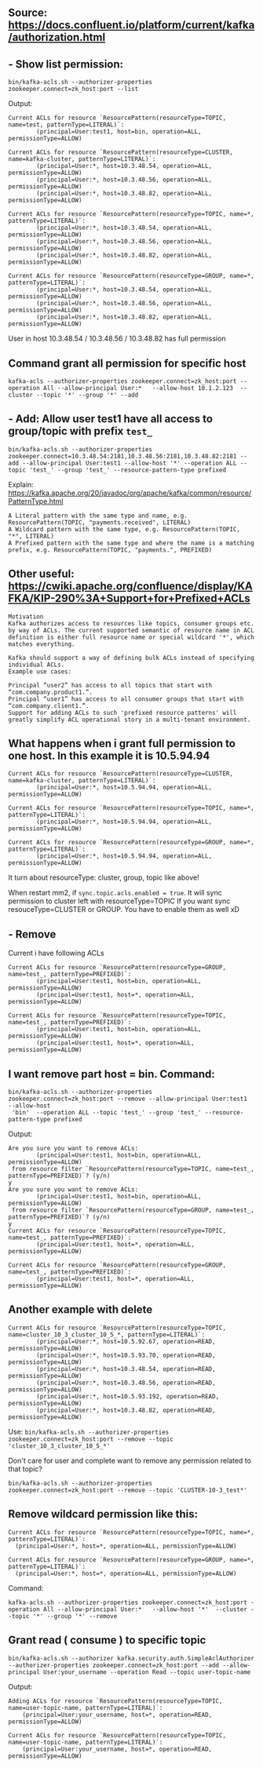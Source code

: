 ## Source: https://docs.confluent.io/platform/current/kafka/authorization.html

## - Show list permission: 
```
bin/kafka-acls.sh --authorizer-properties zookeeper.connect=zk_host:port --list
```

Output:
```
Current ACLs for resource `ResourcePattern(resourceType=TOPIC, name=test, patternType=LITERAL)`:
        (principal=User:test1, host=bin, operation=ALL, permissionType=ALLOW)

Current ACLs for resource `ResourcePattern(resourceType=CLUSTER, name=kafka-cluster, patternType=LITERAL)`:
        (principal=User:*, host=10.3.48.54, operation=ALL, permissionType=ALLOW)
        (principal=User:*, host=10.3.48.56, operation=ALL, permissionType=ALLOW)
        (principal=User:*, host=10.3.48.82, operation=ALL, permissionType=ALLOW)

Current ACLs for resource `ResourcePattern(resourceType=TOPIC, name=*, patternType=LITERAL)`:
        (principal=User:*, host=10.3.48.54, operation=ALL, permissionType=ALLOW)
        (principal=User:*, host=10.3.48.56, operation=ALL, permissionType=ALLOW)
        (principal=User:*, host=10.3.48.82, operation=ALL, permissionType=ALLOW)

Current ACLs for resource `ResourcePattern(resourceType=GROUP, name=*, patternType=LITERAL)`:
        (principal=User:*, host=10.3.48.54, operation=ALL, permissionType=ALLOW)
        (principal=User:*, host=10.3.48.56, operation=ALL, permissionType=ALLOW)
        (principal=User:*, host=10.3.48.82, operation=ALL, permissionType=ALLOW)
```

User in host 10.3.48.54 / 10.3.48.56 / 10.3.48.82 has full permission

## Command grant all permission for specific host
```
kafka-acls --authorizer-properties zookeeper.connect=zk_host:port --operation All --allow-principal User:*   --allow-host 10.1.2.123  --cluster --topic '*' --group '*' --add

```

## - Add: Allow user test1 have all access to group/topic with prefix `test_`
```
bin/kafka-acls.sh --authorizer-properties zookeeper.connect=10.3.48.54:2181,10.3.48.56:2181,10.3.48.82:2181 --add --allow-principal User:test1 --allow-host '*' --operation ALL --topic 'test_' --group 'test_' --resource-pattern-type prefixed
```

Explain: https://kafka.apache.org/20/javadoc/org/apache/kafka/common/resource/PatternType.html
```
A Literal pattern with the same type and name, e.g. ResourcePattern(TOPIC, "payments.received", LITERAL)
A Wildcard pattern with the same type, e.g. ResourcePattern(TOPIC, "*", LITERAL)
A Prefixed pattern with the same type and where the name is a matching prefix, e.g. ResourcePattern(TOPIC, "payments.", PREFIXED)
```

## Other useful: https://cwiki.apache.org/confluence/display/KAFKA/KIP-290%3A+Support+for+Prefixed+ACLs
```
Motivation
Kafka authorizes access to resources like topics, consumer groups etc. by way of ACLs. The current supported semantic of resource name in ACL definition is either full resource name or special wildcard '*', which matches everything.

Kafka should support a way of defining bulk ACLs instead of specifying individual ACLs.
Example use cases:

Principal “user2” has access to all topics that start with “com.company.product1.”.
Principal “user1” has access to all consumer groups that start with “com.company.client1.”.
Support for adding ACLs to such 'prefixed resource patterns' will greatly simplify ACL operational story in a multi-tenant environment.
```

## What happens when i grant full permission to one host. In this example it is 10.5.94.94
```
Current ACLs for resource `ResourcePattern(resourceType=CLUSTER, name=kafka-cluster, patternType=LITERAL)`:
        (principal=User:*, host=10.5.94.94, operation=ALL, permissionType=ALLOW)

Current ACLs for resource `ResourcePattern(resourceType=TOPIC, name=*, patternType=LITERAL)`:
        (principal=User:*, host=10.5.94.94, operation=ALL, permissionType=ALLOW)

Current ACLs for resource `ResourcePattern(resourceType=GROUP, name=*, patternType=LITERAL)`:
        (principal=User:*, host=10.5.94.94, operation=ALL, permissionType=ALLOW)
```

It turn about resourceType: cluster, group, topic like above!

When restart mm2, if `sync.topic.acls.enabled = true`. It will sync permission to cluster left with resourceType=TOPIC
If you want sync resouceType=CLUSTER or GROUP. You have to enable them as well xD




## - Remove
Current i have following ACLs
```
Current ACLs for resource `ResourcePattern(resourceType=GROUP, name=test_, patternType=PREFIXED)`:
        (principal=User:test1, host=bin, operation=ALL, permissionType=ALLOW)
        (principal=User:test1, host=*, operation=ALL, permissionType=ALLOW)

Current ACLs for resource `ResourcePattern(resourceType=TOPIC, name=test_, patternType=PREFIXED)`:
        (principal=User:test1, host=bin, operation=ALL, permissionType=ALLOW)
        (principal=User:test1, host=*, operation=ALL, permissionType=ALLOW)

```

## I want remove part host = bin. Command:
```
bin/kafka-acls.sh --authorizer-properties zookeeper.connect=zk_host:port --remove --allow-principal User:test1  --allow-host
 'bin'  --operation ALL --topic 'test_' --group 'test_' --resource-pattern-type prefixed
```

Output:
```
Are you sure you want to remove ACLs:
        (principal=User:test1, host=bin, operation=ALL, permissionType=ALLOW)
 from resource filter `ResourcePattern(resourceType=TOPIC, name=test_, patternType=PREFIXED)`? (y/n)
y
Are you sure you want to remove ACLs:
        (principal=User:test1, host=bin, operation=ALL, permissionType=ALLOW)
 from resource filter `ResourcePattern(resourceType=GROUP, name=test_, patternType=PREFIXED)`? (y/n)
y
Current ACLs for resource `ResourcePattern(resourceType=TOPIC, name=test_, patternType=PREFIXED)`:
        (principal=User:test1, host=*, operation=ALL, permissionType=ALLOW)

Current ACLs for resource `ResourcePattern(resourceType=GROUP, name=test_, patternType=PREFIXED)`:
        (principal=User:test1, host=*, operation=ALL, permissionType=ALLOW)
```

## Another example with delete
```
Current ACLs for resource `ResourcePattern(resourceType=TOPIC, name=cluster_10_3_cluster_10_5_*, patternType=LITERAL)`:
        (principal=User:*, host=10.5.92.67, operation=READ, permissionType=ALLOW)
        (principal=User:*, host=10.5.93.70, operation=READ, permissionType=ALLOW)
        (principal=User:*, host=10.3.48.54, operation=READ, permissionType=ALLOW)
        (principal=User:*, host=10.3.48.56, operation=READ, permissionType=ALLOW)
        (principal=User:*, host=10.5.93.192, operation=READ, permissionType=ALLOW)
        (principal=User:*, host=10.3.48.82, operation=READ, permissionType=ALLOW)
```
Use: `bin/kafka-acls.sh --authorizer-properties zookeeper.connect=zk_host:port --remove --topic 'cluster_10_3_cluster_10_5_*'`


Don't care for user and complete want to remove any permission related to that topic?
```
bin/kafka-acls.sh --authorizer-properties zookeeper.connect=zk_host:port --remove --topic 'CLUSTER-10-3_test*'
```

## Remove wildcard permission like this:

```
Current ACLs for resource `ResourcePattern(resourceType=TOPIC, name=*, patternType=LITERAL)`: 
  (principal=User:*, host=*, operation=ALL, permissionType=ALLOW)
  
Current ACLs for resource `ResourcePattern(resourceType=GROUP, name=*, patternType=LITERAL)`: 
  (principal=User:*, host=*, operation=ALL, permissionType=ALLOW)
```

Command:
```
kafka-acls.sh --authorizer-properties zookeeper.connect=zk_host:port -operation All --allow-principal User:*   --allow-host '*'  --cluster --topic '*' --group '*' --remove
```

## Grant read ( consume ) to specific topic
```
bin/kafka-acls.sh --authorizer kafka.security.auth.SimpleAclAuthorizer --authorizer-properties zookeeper.connect=zk_host:port --add --allow-principal User:your_username --operation Read --topic user-topic-name 
```

Output:
```
Adding ACLs for resource `ResourcePattern(resourceType=TOPIC, name=user-topic-name, patternType=LITERAL)`: 
 	(principal=User:your_username, host=*, operation=READ, permissionType=ALLOW) 

Current ACLs for resource `ResourcePattern(resourceType=TOPIC, name=user-topic-name, patternType=LITERAL)`: 
 	(principal=User:your_username, host=*, operation=READ, permissionType=ALLOW) 
```
